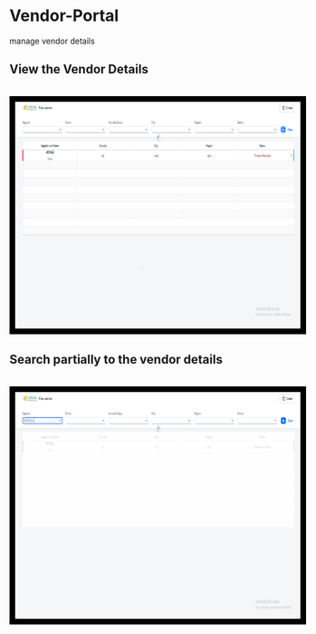 # Vendor-Portal
manage vendor details
## View the Vendor Details
<br/>
<img src="./Images/1.png" width="700px" height="400px" style="border:10px solid black;"/>

## Search partially to the vendor details 

<br/>
<img src="./Images/2.png" width="700px" height="400px" style="border:10px solid black;"/>
